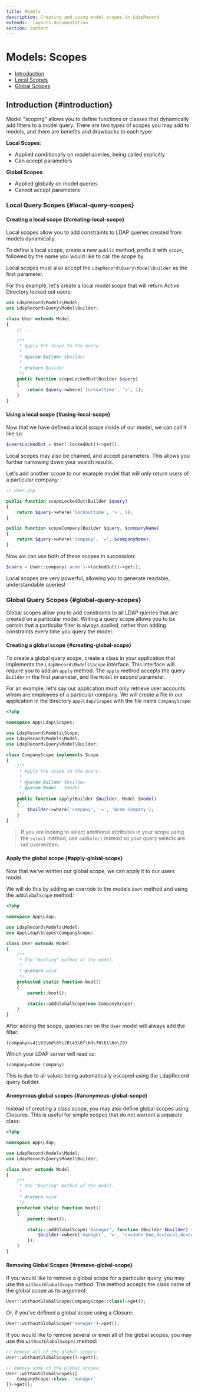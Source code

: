 ```yaml
---
title: Models
description: Creating and using model scopes in LdapRecord
extends: _layouts.documentation
section: content
---
```


# Models: Scopes

- [Introduction](#introduction)
- [Local Scopes](#local-query-scopes)
- [Global Scopes](#global-query-scopes)

## Introduction {#introduction}

Model "scoping" allows you to define functions or classes that dynamically add
filters to a model query. There are two types of scopes you may add to
models, and there are benefits and drawbacks to each type:

**Local Scopes**:

- Applied conditionally on model queries, being called explicitly
- Can accept parameters

**Global Scopes**:

- Applied globally on model queries
- Cannot accept parameters

### Local Query Scopes {#local-query-scopes}

#### Creating a local scope {#creating-local-scope}

Local scopes allow you to add constraints to LDAP queries created from models dynamically.

To define a local scope, create a new `public` method, prefix it with `scope`,
followed by the name you would like to call the scope by.

Local scopes must also accept the `LdapRecord\Query\Model\Builder` as the first parameter.

For this example, let's create a local model scope that will return Active Directory locked out users:

```php
use LdapRecord\Models\Model;
use LdapRecord\Query\Model\Builder;

class User extends Model
{
    // ...

    /**
     * Apply the scope to the query.
     * 
     * @param Builder $builder
     * 
     * @return Builder
     */
    public function scopeLockedOut(Builder $query)
    {
        return $query->where('lockouttime', '>', 1);
    }
}
```

#### Using a local scope {#using-local-scope}

Now that we have defined a local scope inside of our model, we can call it like so:

```php
$usersLockedOut = User::lockedOut()->get();
```

Local scopes may also be chained, and accept parameters. This allows you further narrowing down your search results.

Let's add another scope to our example model that will only return users of a particular company:

```php
// User.php

public function scopeLockedOut(Builder $query)
{
    return $query->where('lockouttime', '>', 1);
}

public function scopeCompany(Builder $query, $companyName)
{
    return $query->where('company', '=', $companyName);
}
```

Now we can use both of these scopes in succession:

```php
$users = User::company('acme')->lockedOut()->get();
```

Local scopes are very powerful, allowing you to generate readable, understandable queries!

### Global Query Scopes {#global-query-scopes}

Global scopes allow you to add constraints to all LDAP queries that are created on a particular model.
Writing a query scope allows you to be certain that a particular filter is always applied, rather
than adding constraints every time you query the model.

#### Creating a global scope {#creating-global-scope}

To create a global query scope, create a class in your application that implements
the `LdapRecord\Models\Scope` interface. This interface will require you to add
an `apply` method. The `apply` method accepts the query `Builder` in the first
parameter, and the `Model` in second parameter.

For an example, let's say our application must only retrieve user accounts whom
are employees of a particular company. We will create a file in our application
in the directory `app/Ldap/Scopes` with the file name `CompanyScope`:

```php
<?php

namespace App\Ldap\Scopes;

use LdapRecord\Models\Scope;
use LdapRecord\Models\Model;
use LdapRecord\Query\Model\Builder;

class CompanyScope implements Scope
{
    /**
     * Apply the scope to the query.
     * 
     * @param Builder $builder
     * @param Model   $model
     */
    public function apply(Builder $builder, Model $model)
    {
        $builder->where('company', '=', 'Acme Company');
    }
} 
```

> If you are looking to select additional attributes in your scope
> using the `select` method, use `addSelect` instead so your
> query selects are not overwritten.

#### Apply the global scope {#apply-global-scope}

Now that we've written our global scope, we can apply it to our users model.

We will do this by adding an override to the models `boot` method and using the `addGlobalScope` method:

```php
<?php

namespace App\Ldap;

use LdapRecord\Models\Model;
use App\Ldap\Scopes\CompanyScope;

class User extends Model
{
    /**
     * The "booting" method of the model.
     *
     * @return void
     */
    protected static function boot()
    {
        parent::boot();

        static::addGlobalScope(new CompanyScope);
    }
}
```

After adding the scope, queries ran on the `User` model will always add the filter:

```text
(company=\41\63\6d\65\20\43\6f\6d\70\61\6e\79)
```

Which your LDAP server will read as:

```text
(company=Acme Company)
```

This is due to all values being automatically escaped using the LdapRecord query builder.

#### Anonymous global scopes {#anonymous-global-scope}

Instead of creating a class scope, you may also define global scopes using Closures.
This is useful for simple scopes that do not warrant a separate class:

```php
<?php

namespace App\Ldap;

use LdapRecord\Models\Model;
use LdapRecord\Query\Model\Builder;

class User extends Model
{
    /**
     * The "booting" method of the model.
     *
     * @return void
     */
    protected static function boot()
    {
        parent::boot();

        static::addGlobalScope('manager', function (Builder $builder) {
            $builder->where('manager', '=', 'cn=John Doe,dc=local,dc=com');
        });
    }
}
```

#### Removing Global Scopes {#remove-global-scope}

If you would like to remove a global scope for a particular query, you may use
the `withoutGlobalScope` method. The method accepts the class name of the
global scope as its argument:

```php
User::withoutGlobalScope(CompanyScope::class)->get();
```

Or, if you've defined a global scope using a Closure:

```php
User::withoutGlobalScope('manager')->get();
```

If you would like to remove several or even all of the global
scopes, you may use the `withoutGlobalScopes` method:

```php
// Remove all of the global scopes:
User::withoutGlobalScopes()->get();

// Remove some of the global scopes:
User::withoutGlobalScopes([
    CompanyScope::class, 'manager'
])->get();
```
